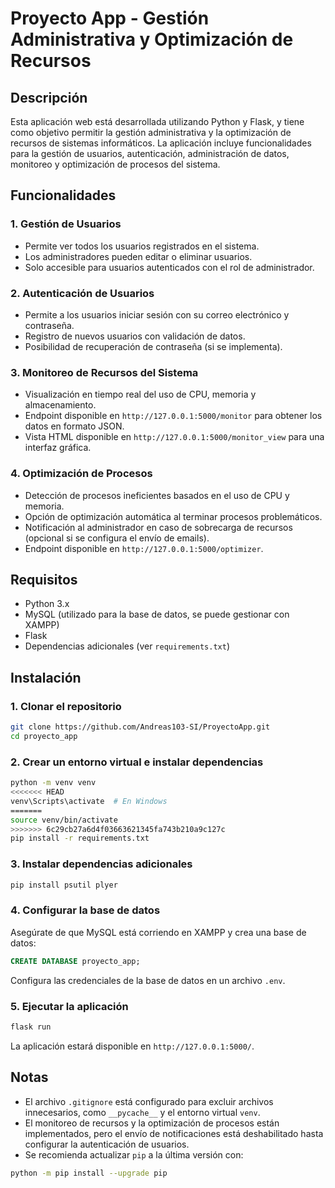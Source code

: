 # Proyecto App - Gestión Administrativa y Optimización de Recursos

## Descripción

Esta aplicación web está desarrollada utilizando Python y Flask, y tiene como objetivo permitir la gestión administrativa y la optimización de recursos de sistemas informáticos. La aplicación incluye funcionalidades para la gestión de usuarios, autenticación, administración de datos, monitoreo y optimización de procesos del sistema.

## Funcionalidades

### 1. Gestión de Usuarios
- Permite ver todos los usuarios registrados en el sistema.
- Los administradores pueden editar o eliminar usuarios.
- Solo accesible para usuarios autenticados con el rol de administrador.

### 2. Autenticación de Usuarios
- Permite a los usuarios iniciar sesión con su correo electrónico y contraseña.
- Registro de nuevos usuarios con validación de datos.
- Posibilidad de recuperación de contraseña (si se implementa).

### 3. Monitoreo de Recursos del Sistema
- Visualización en tiempo real del uso de CPU, memoria y almacenamiento.
- Endpoint disponible en `http://127.0.0.1:5000/monitor` para obtener los datos en formato JSON.
- Vista HTML disponible en `http://127.0.0.1:5000/monitor_view` para una interfaz gráfica.

### 4. Optimización de Procesos
- Detección de procesos ineficientes basados en el uso de CPU y memoria.
- Opción de optimización automática al terminar procesos problemáticos.
- Notificación al administrador en caso de sobrecarga de recursos (opcional si se configura el envío de emails).
- Endpoint disponible en `http://127.0.0.1:5000/optimizer`.

## Requisitos

- Python 3.x
- MySQL (utilizado para la base de datos, se puede gestionar con XAMPP)
- Flask
- Dependencias adicionales (ver `requirements.txt`)

## Instalación

### 1. Clonar el repositorio

```bash
git clone https://github.com/Andreas103-SI/ProyectoApp.git
cd proyecto_app
```

### 2. Crear un entorno virtual e instalar dependencias

```bash
python -m venv venv
<<<<<<< HEAD
venv\Scripts\activate  # En Windows
=======
source venv/bin/activate 
>>>>>>> 6c29cb27a6d4f03663621345fa743b210a9c127c
pip install -r requirements.txt
```

### 3. Instalar dependencias adicionales

```bash
pip install psutil plyer
```

### 4. Configurar la base de datos

Asegúrate de que MySQL está corriendo en XAMPP y crea una base de datos:

```sql
CREATE DATABASE proyecto_app;
```

Configura las credenciales de la base de datos en un archivo `.env`.

### 5. Ejecutar la aplicación

```bash
flask run
```

La aplicación estará disponible en `http://127.0.0.1:5000/`.

## Notas

- El archivo `.gitignore` está configurado para excluir archivos innecesarios, como `__pycache__` y el entorno virtual `venv`.
- El monitoreo de recursos y la optimización de procesos están implementados, pero el envío de notificaciones está deshabilitado hasta configurar la autenticación de usuarios.
- Se recomienda actualizar `pip` a la última versión con:

```bash
python -m pip install --upgrade pip
